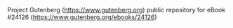 Project Gutenberg (https://www.gutenberg.org) public repository for eBook #24126 (https://www.gutenberg.org/ebooks/24126)
